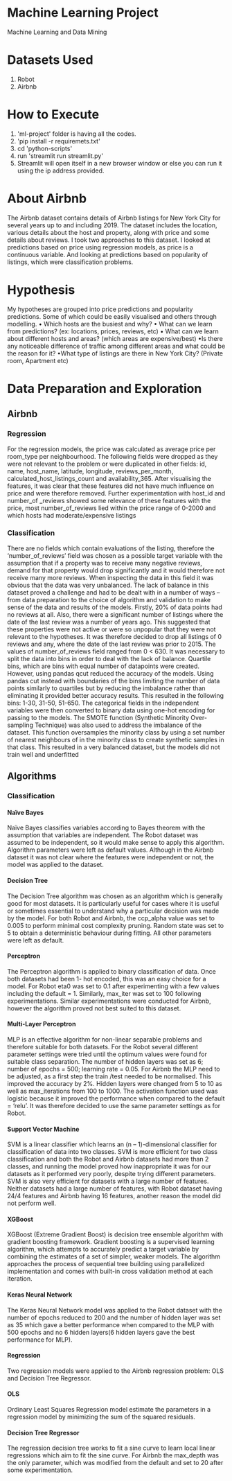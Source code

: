 # Machine Learning  Project
Machine Learning and Data Mining


# Datasets Used
1. Robot
2. Airbnb

# How to Execute
1. 'ml-project' folder is having all the codes.
2. 'pip install -r requiremets.txt'
3. cd 'python-scripts'
4. run 'streamlit run streamlit.py'
5. Streamlit will open itself in a new browser window or else you can run it using the ip address provided.

# About Airbnb 
The Airbnb dataset contains details of Airbnb listings for New York City for several years up to and 
including 2019. The dataset includes the location, various details about the host and property, along 
with price and some details about reviews.
I took two approaches to this dataset. I looked at predictions based on price using regression 
models, as price is a continuous variable. And looking at predictions based on popularity of listings, 
which were classification problems.

# Hypothesis
My hypotheses are grouped into price predictions and popularity predictions. Some of which could 
be easily visualised and others through modelling.
• Which hosts are the busiest and why?
• What can we learn from predictions? (ex: locations, prices, reviews, etc)
• What can we learn about different hosts and areas? (which areas are expensive/best)
•Is there any noticeable difference of traffic among different areas and what could be the reason for 
it?
•What type of listings are there in New York City? (Private room, Apartment etc)

# Data Preparation and Exploration
## Airbnb 
### Regression
For the regression models, the price was calculated as average price per room_type per 
neighbourhood. The following fields were dropped as they were not relevant to the problem or were 
duplicated in other fields: id, name, host_name, latitude, longitude, reviews_per_month, 
calculated_host_listings_count and availability_365. After visualising the features, it was clear that 
these features did not have much influence on price and were therefore removed. Further 
experimentation with host_id and number_of _reviews showed some relevance of these features 
with the price, most number_of_reviews lied within the price range of 0-2000 and which hosts had 
moderate/expensive listings
### Classification
There are no fields which contain evaluations of the listing, therefore the ‘number_of_reviews’ field 
was chosen as a possible target variable with the assumption that if a property was to receive many 
negative reviews, demand for that property would drop significantly and it would therefore not 
receive many more reviews. When inspecting the data in this field it was obvious that the data was 
very unbalanced.
The lack of balance in this dataset proved a challenge and had to be dealt with in a number of ways –
from data preparation to the choice of algorithm and validation to make sense of the data and 
results of the models.
Firstly, 20% of data points had no reviews at all. Also, there were a significant number of listings 
where the date of the last review was a number of years ago. This suggested that these properties 
were not active or were so unpopular that they were not relevant to the hypotheses. It was 
therefore decided to drop all listings of 0 reviews and any, where the date of the last review was 
prior to 2015. 
The values of number_of_reviews field ranged from 0 < 630. It was necessary to split the data into 
bins in order to deal with the lack of balance. Quartile bins, which are bins with equal number of 
datapoints were created. However, using pandas qcut reduced the accuracy of the models. Using 
pandas cut instead with boundaries of the bins limiting the number of data points similarly to 
quartiles but by reducing the imbalance rather than eliminating it provided better accuracy results.
This resulted in the following bins: 1-30, 31-50, 51-650. The categorical fields in the independent
variables were then converted to binary data using one-hot encoding for passing to the models.
The SMOTE function (Synthetic Minority Over-sampling Technique) was also used to address the 
imbalance of the dataset. This function oversamples the minority class by using a set number of 
nearest neighbours of in the minority class to create synthetic samples in that class. This resulted in 
a very balanced dataset, but the models did not train well and underfitted

## Algorithms
### Classification
#### Naïve Bayes
Naïve Bayes classifies variables according to Bayes theorem with the assumption that variables are 
independent. 
The Robot dataset was assumed to be independent, so it would make sense to apply this algorithm.
Algorithm parameters were left as default values.
Although in the Airbnb dataset it was not clear where the features were independent or not, the 
model was applied to the dataset.

#### Decision Tree
The Decision Tree algorithm was chosen as an algorithm which is generally good for most datasets. It 
is particularly useful for cases where it is useful or sometimes essential to understand why a 
particular decision was made by the model.
For both Robot and Airbnb, the ccp_alpha value was set to 0.005 to perform minimal cost 
complexity pruning. Random state was set to 5 to obtain a deterministic behaviour during fitting. All 
other parameters were left as default.

#### Perceptron
The Perceptron algorithm is applied to binary classification of data. Once both datasets had been 1-
hot encoded, this was an easy choice for a model. For Robot eta0 was set to 0.1 after experimenting 
with a few values including the default = 1. Similarly, max_iter was set to 100 following 
experimentations. Similar experimentations were conducted for Airbnb, however the algorithm 
proved not best suited to this dataset.

#### Multi-Layer Perceptron
MLP is an effective algorithm for non-linear separable problems and therefore suitable for both 
datasets. For the Robot several different parameter settings were tried until the optimum values were found 
for suitable class separation. The number of hidden layers was set as 6; number of epochs = 500; 
learning rate = 0.05.
For Airbnb the MLP need to be adjusted, as a first step the train /test needed to be normalised. This
improved the accuracy by 2%. Hidden layers were changed from 5 to 10 as well as max_iterations 
from 100 to 1000. The activation function used was logistic because it improved the performance 
when compared to the default = ‘relu’. It was therefore decided to use the same parameter settings 
as for Robot.

#### Support Vector Machine
SVM is a linear classifier which learns an (n – 1)-dimensional classifier for classification of data into 
two classes. SVM is more efficient for two class classification and both the Robot and Airbnb 
datasets had more than 2 classes, and running the model proved how inappropriate it was for our 
datasets as it performed very poorly, despite trying different parameters. SVM is also very efficient 
for datasets with a large number of features. Neither datasets had a large number of features, with
Robot dataset having 24/4 features and Airbnb having 16 features, another reason the model did 
not perform well.

#### XGBoost
XGBoost (Extreme Gradient Boost) is decision tree ensemble algorithm with gradient boosting 
framework. 
Gradient boosting is a supervised learning algorithm, which attempts to accurately predict a target 
variable by combining the estimates of a set of simpler, weaker models.
The algorithm approaches the process of sequential tree building using parallelized implementation 
and comes with built-in cross validation method at each iteration.

#### Keras Neural Network
The Keras Neural Network model was applied to the Robot dataset with the number of epochs 
reduced to 200 and the number of hidden layer was set as 35 which gave a better performance 
when compared to the MLP with 500 epochs and no 6 hidden layers(6 hidden layers gave the best 
performance for MLP).

#### Regression 
Two regression models were applied to the Airbnb regression problem: OLS and Decision Tree 
Regressor.

#### OLS
Ordinary Least Squares Regression model estimate the parameters in a regression model by 
minimizing the sum of the squared residuals. 

#### Decision Tree Regressor
The regression decision tree works to fit a sine curve to learn local linear regressions which aim to fit 
the sine curve. For Airbnb the max_depth was the only parameter, which was modified from the 
default and set to 20 after some experimentation.



